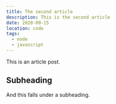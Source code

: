 ```yaml
---
title: The second article
description: This is the second article
date: 2020-09-15
location: code
tags:
  - node
  - javascript
---
```

This is an article post.

## Subheading

And this falls under a subheading.
